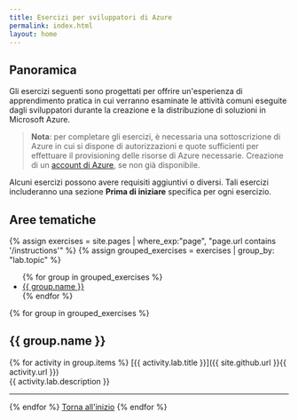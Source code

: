 ```yaml
---
title: Esercizi per sviluppatori di Azure
permalink: index.html
layout: home
---
```


## Panoramica

Gli esercizi seguenti sono progettati per offrire un'esperienza di apprendimento pratica in cui verranno esaminate le attività comuni eseguite dagli sviluppatori durante la creazione e la distribuzione di soluzioni in Microsoft Azure.

> **Nota**: per completare gli esercizi, è necessaria una sottoscrizione di Azure in cui si dispone di autorizzazioni e quote sufficienti per effettuare il provisioning delle risorse di Azure necessarie. Creazione di un [account di Azure](https://azure.microsoft.com/free), se non già disponibile. 

Alcuni esercizi possono avere requisiti aggiuntivi o diversi. Tali esercizi includeranno una sezione **Prima di iniziare** specifica per ogni esercizio.

## Aree tematiche
{% assign exercises = site.pages | where_exp:"page", "page.url contains '/instructions'" %} {% assign grouped_exercises = exercises | group_by: "lab.topic" %}

<ul>
{% for group in grouped_exercises %}
<li><a href="#{{ group.name | slugify }}">{{ group.name }}</a></li>
{% endfor %}
</ul>

{% for group in grouped_exercises %}

## <a id="{{ group.name | slugify }}"></a>{{ group.name }} 

{% for activity in group.items %} [{{ activity.lab.title }}]({{ site.github.url }}{{ activity.url }}) <br/> {{ activity.lab.description }}

---

{% endfor %} <a href="#overview">Torna all'inizio</a> {% endfor %}

